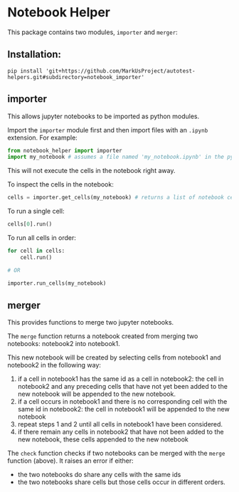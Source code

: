 # Notebook Helper

This package contains two modules, `importer` and `merger`:


## Installation:

```shell
pip install 'git+https://github.com/MarkUsProject/autotest-helpers.git#subdirectory=notebook_importer'
```

## importer

This allows jupyter notebooks to be imported as python modules. 

Import the `importer` module first and then import files with an `.ipynb` extension. For example:

```python
from notebook_helper import importer
import my_notebook # assumes a file named 'my_notebook.ipynb' in the python path
```

This will not execute the cells in the notebook right away.

To inspect the cells in the notebook:

```python
cells = importer.get_cells(my_notebook) # returns a list of notebook cells
```

To run a single cell:

```python
cells[0].run()
```

To run all cells in order:

```python
for cell in cells:
    cell.run()

# OR

importer.run_cells(my_notebook)
```

## merger

This provides functions to merge two jupyter notebooks. 

The `merge` function returns a notebook created from merging two notebooks: notebook2 into notebook1.

This new notebook will be created by selecting cells from notebook1 and notebook2 in the following way:

1. if a cell in notebook1 has the same id as a cell in notebook2:
    the cell in notebook2 and any preceding cells that have not yet been added to the new notebook
    will be appended to the new notebook.
2. if a cell occurs in notebook1 and there is no corresponding cell with the same id in notebook2:
    the cell in notebook1 will be appended to the new notebook
3. repeat steps 1 and 2 until all cells in notebook1 have been considered.
4. if there remain any cells in notebook2 that have not been added to the new notebook, these cells
   appended to the new notebook
   
The `check` function checks if two notebooks can be merged with the `merge` function (above). It raises an error if either:

- the two notebooks do share any cells with the same ids
- the two notebooks share cells but those cells occur in different orders.
